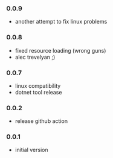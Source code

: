 ### 0.0.9
* another attempt to fix linux problems

### 0.0.8
* fixed resource loading (wrong guns)
* alec trevelyan ;)

### 0.0.7
* linux compatibility
* dotnet tool release

### 0.0.2
* release github action

### 0.0.1
* initial version